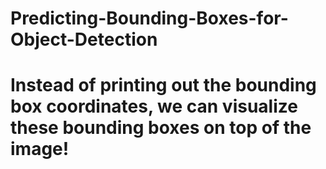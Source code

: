 # Predicting-Bounding-Boxes-for-Object-Detection
# Instead of printing out the bounding box coordinates, we can visualize these bounding boxes on top of the image!
